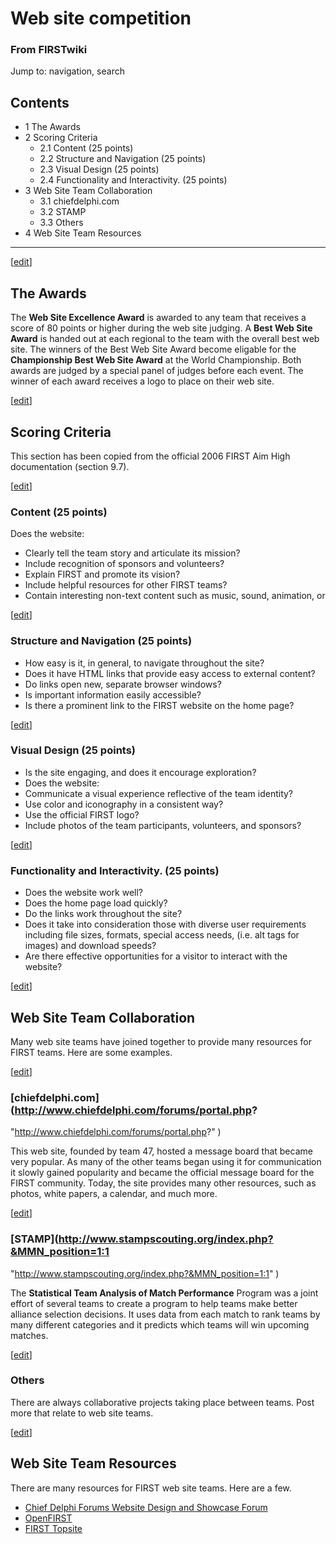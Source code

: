 # Web site competition

### From FIRSTwiki

Jump to: navigation, search

## Contents

  * 1 The Awards
  * 2 Scoring Criteria
    * 2.1 Content (25 points)
    * 2.2 Structure and Navigation (25 points)
    * 2.3 Visual Design (25 points)
    * 2.4 Functionality and Interactivity. (25 points)
  * 3 Web Site Team Collaboration
    * 3.1 chiefdelphi.com
    * 3.2 STAMP
    * 3.3 Others
  * 4 Web Site Team Resources  
---  
  
[[edit](/index.php?title=Web_site_competition&action=edit&section=1 "Edit
section: The Awards" )]

## The Awards

The **Web Site Excellence Award** is awarded to any team that receives a score
of 80 points or higher during the web site judging. A **Best Web Site Award**
is handed out at each regional to the team with the overall best web site. The
winners of the Best Web Site Award become eligable for the **Championship Best
Web Site Award** at the World Championship. Both awards are judged by a
special panel of judges before each event. The winner of each award receives a
logo to place on their web site.

[[edit](/index.php?title=Web_site_competition&action=edit&section=2 "Edit
section: Scoring Criteria" )]

## Scoring Criteria

This section has been copied from the official 2006 FIRST Aim High
documentation (section 9.7).

[[edit](/index.php?title=Web_site_competition&action=edit&section=3 "Edit
section: Content \(25 points\)" )]

### Content (25 points)

Does the website:

  * Clearly tell the team story and articulate its mission? 
  * Include recognition of sponsors and volunteers? 
  * Explain FIRST and promote its vision? 
  * Include helpful resources for other FIRST teams? 
  * Contain interesting non-text content such as music, sound, animation, or 

[[edit](/index.php?title=Web_site_competition&action=edit&section=4 "Edit
section: Structure and Navigation \(25 points\)" )]

### Structure and Navigation (25 points)

  * How easy is it, in general, to navigate throughout the site? 
  * Does it have HTML links that provide easy access to external content? 
  * Do links open new, separate browser windows? 
  * Is important information easily accessible? 
  * Is there a prominent link to the FIRST website on the home page? 

[[edit](/index.php?title=Web_site_competition&action=edit&section=5 "Edit
section: Visual Design \(25 points\)" )]

### Visual Design (25 points)

  * Is the site engaging, and does it encourage exploration? 
  * Does the website: 
  * Communicate a visual experience reflective of the team identity? 
  * Use color and iconography in a consistent way? 
  * Use the official FIRST logo? 
  * Include photos of the team participants, volunteers, and sponsors? 

[[edit](/index.php?title=Web_site_competition&action=edit&section=6 "Edit
section: Functionality and Interactivity. \(25 points\)" )]

### Functionality and Interactivity. (25 points)

  * Does the website work well? 
  * Does the home page load quickly? 
  * Do the links work throughout the site? 
  * Does it take into consideration those with diverse user requirements including file sizes, formats, special access needs, (i.e. alt tags for images) and download speeds? 
  * Are there effective opportunities for a visitor to interact with the website? 

[[edit](/index.php?title=Web_site_competition&action=edit&section=7 "Edit
section: Web Site Team Collaboration" )]

## Web Site Team Collaboration

Many web site teams have joined together to provide many resources for FIRST
teams. Here are some examples.

[[edit](/index.php?title=Web_site_competition&action=edit&section=8 "Edit
section: chiefdelphi.com" )]

### [chiefdelphi.com](http://www.chiefdelphi.com/forums/portal.php?
"http://www.chiefdelphi.com/forums/portal.php?" )

This web site, founded by team 47, hosted a message board that became very
popular. As many of the other teams began using it for communication it slowly
gained popularity and became the official message board for the FIRST
community. Today, the site provides many other resources, such as photos,
white papers, a calendar, and much more.

[[edit](/index.php?title=Web_site_competition&action=edit&section=9 "Edit
section: STAMP" )]

### [STAMP](http://www.stampscouting.org/index.php?&MMN_position=1:1
"http://www.stampscouting.org/index.php?&MMN_position=1:1" )

The **Statistical Team Analysis of Match Performance** Program was a joint
effort of several teams to create a program to help teams make better alliance
selection decisions. It uses data from each match to rank teams by many
different categories and it predicts which teams will win upcoming matches.

[[edit](/index.php?title=Web_site_competition&action=edit&section=10 "Edit
section: Others" )]

### Others

There are always collaborative projects taking place between teams. Post more
that relate to web site teams.

[[edit](/index.php?title=Web_site_competition&action=edit&section=11 "Edit
section: Web Site Team Resources" )]

## Web Site Team Resources

There are many resources for FIRST web site teams. Here are a few.

  * [Chief Delphi Forums Website Design and Showcase Forum](http://www.chiefdelphi.com/forums/forumdisplay.php?f=64 "http://www.chiefdelphi.com/forums/forumdisplay.php?f=64" )
  * [OpenFIRST](http://openfirst.sourceforge.net/ "http://openfirst.sourceforge.net/" )
  * [FIRST Topsite](http://www.firsttopsite.com/ "http://www.firsttopsite.com/" )

